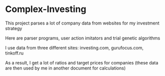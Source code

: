 # Complex-Investing
This project parses a lot of company data from websites for my investment strategy

Here are parser programs, user action imitators and trial genetic algorithms

I use data from three different sites: investing.com, gurufocus.com, tinkoff.ru

As a result, I get a lot of ratios and target prices for companies (these data are then used by me in another document for calculations)

